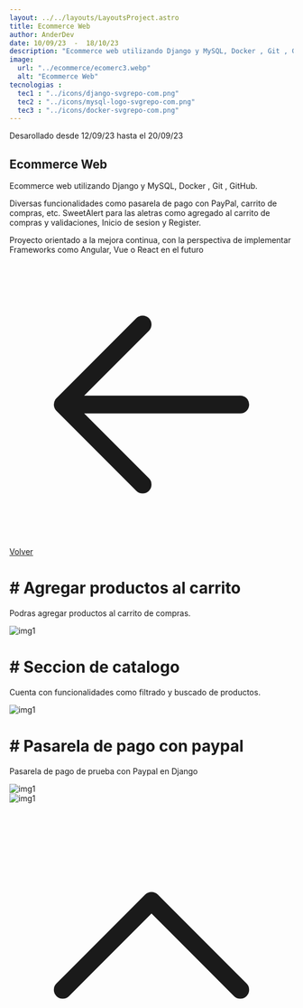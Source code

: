 ```yaml
---
layout: ../../layouts/LayoutsProject.astro
title: Ecommerce Web
author: AnderDev
date: 10/09/23  -  18/10/23
description: "Ecommerce web utilizando Django y MySQL, Docker , Git , GitHub Diversas funcionalidades como pasarela de pago con PayPal, carrito de compras, etc. Proyecto orientado a la mejora continua, con la perspectiva de implementar Frameworks como Angular, Vue o React en el futuro"
image:
  url: "../ecommerce/ecomerc3.webp"
  alt: "Ecommerce Web"
tecnologias : 
  tec1 : "../icons/django-svgrepo-com.png"
  tec2 : "../icons/mysql-logo-svgrepo-com.png"
  tec3 : "../icons/docker-svgrepo-com.png"
---
```

<p class="mb-5 text-sm text-gray-400">Desarollado desde 12/09/23 hasta el 20/09/23 </p>
<h2 class="text-4xl mb-5 font-bold  text-gray-200">Ecommerce Web</h2>



<div class="pr-5 text-gray-200">
Ecommerce web utilizando Django y MySQL, Docker , Git , GitHub.
<p class="mt-3 text-gray-200">
 Diversas funcionalidades como pasarela de pago con PayPal, carrito de compras, etc.
 SweetAlert para las aletras como agregado al carrito de compras y validaciones, Inicio de sesion y Register.
</p>

<p class="mt-3 text-gray-200">
Proyecto orientado a la mejora continua, con la perspectiva de implementar Frameworks como Angular, Vue o React en el futuro
</p>

<div class="flex gap-5">
<a  href="../" class=" mt-5 flex w-max gap-2 bg-violet-500 px-5 py-2 rounded-xl">
    <svg xmlns="http://www.w3.org/2000/svg" fill="none" viewBox="0 0 24 24" stroke-width="1.5" stroke="currentColor" class="w-6 h-6">
      <path stroke-linecap="round" stroke-linejoin="round" d="M19.5 12h-15m0 0l6.75 6.75M4.5 12l6.75-6.75" />
    </svg>
Volver 
</a>
</div>
</div>
    <div class="flex flex-col justify-center mb-20">
          <h1 class="text-2xl font-bold py-2 mt-5 text-gray-200" id="content"># Agregar productos al carrito</h1>
          <div>
            <p class="mb-10 w-3/4 text-gray-50">
            Podras agregar productos al carrito de compras.
          </p>
          </div>
         <div class="max-2xl:w-full max-2xl:pr-5">
            <img src="../ecommerce/ecomerc1.png" alt="img1" class="rounded-lg">
        </div>
          <h1 class="text-2xl font-bold py-2 mt-5 text-gray-200"># Seccion de catalogo</h1>
           <div>
            <p class="mb-10 w-3/4 text-gray-200">
              Cuenta con funcionalidades como filtrado y buscado de productos.
          </p>
          </div>
         <div class="max-2xl:w-full max-2xl:pr-5">
          <img src="../ecommerce/ecomerc2.png" alt="img1" class="rounded-lg">
          </div>
          <h1 class="text-2xl font-bold mt-5 mb-5 text-gray-200"># Pasarela de pago con paypal</h1>
           <div>
            <p class="mb-10 w-3/4 text-gray-200">
            Pasarela de pago de prueba con Paypal en Django
          </p>
          </div>
         <div class="max-2xl:w-full max-2xl:pr-5">
          <img src="../ecommerce/pago1.webp" alt="img1" class="rounded-lg">
          </div>
                   <div class="max-2xl:w-full max-2xl:pr-5">
          <img src="../ecommerce/pago2.webp" alt="img1" class="rounded-lg">
          </div>
    </div>
<a href="#home" class="btn btn-outline btn-primary mt-10 flex w-max mb-10 ml-auto mr-10 animate-bounce">
  <svg xmlns="http://www.w3.org/2000/svg" fill="none" viewBox="0 0 24 24" stroke-width="1.5" stroke="currentColor" class="w-6 h-6">
    <path stroke-linecap="round" stroke-linejoin="round" d="M4.5 15.75l7.5-7.5 7.5 7.5" />
  </svg>
</a>
